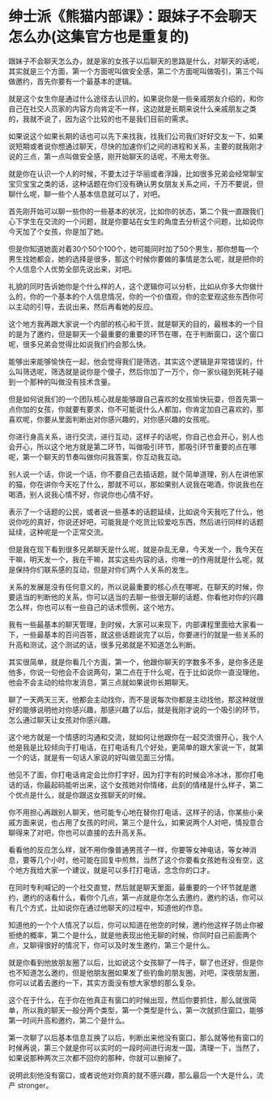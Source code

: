 # 绅士派《熊猫内部课》：跟妹子不会聊天怎么办(这集官方也是重复的)

跟妹子不会聊天怎么办，就是家的女孩子以后聊天的思路是什么，对聊天的话呢，其实就是三个方面，第一个方面呢叫做安全感，第二个方面呢叫做吸引，第三个叫做邀约，首先你要有一个最基本的逻辑。

就是这个女生你是通过什么途径去认识的，如果说你是一些亲戚朋友介绍的，和你自己在社交人员家的内容方向肯定不一样，这边就是长期来说什么亲戚朋友之类的，我就不说了，因为这个比较的也不是我们目前的需求。

如果说这个如果长期的话也可以先下来找我，找我们公司我们好好交友一下，如果说短期或者说你想通过聊天，尽快的加速你们之间的进程和关系，主要的就我刚才说的三点，第一点叫做安全感，刚开始聊天的话呢，不用太夸张。

就是你在认识一个人的时候，不要太过于华丽或者浮躁，比如很多兄弟会经常聊宝宝贝宝宝之类的话，这种话题在你们没有确认男女朋友关系之间，千万不要说，但聊什么呢，聊一些个人基本信息就可以了，对吧。

首先刚开始可以聊一些你的一些基本的状况，比如你的状态，第二个我一直跟我们心下学生在交流的一个问题，就是你要站在女生的角度去分析这个问题，比如说你今天加了个女孩，你是加了她。

但是你知道她面对着30个50个100个，她可能同时加了50个男生，那你想每一个男生找她都会，她的选择是很多，那这个时候你要做的事情是怎么呢，就是把你的个人信息个人优势全部先说出来，对吧。

礼貌的同时告诉她你是个什么样的人，这个逻辑你可以分析，比如从你多大你做什么的，你的一个基本的个人信息情况，你的一个价值观，你的恋爱观这些东西你可以主动的引导，去说出来，然后再看她的反应。

这个地方我再跟大家说一个内部的核心和干货，就是聊天的目的，最根本的一个目的是为了邀约，但是聊天一个最重要的重要的环节在哪，在于判断窗口，这个窗口呢，很多兄弟会觉得比如说我们约会那么快。

能够出来能够愉快在一起，他会觉得我们是筛选，其实这个逻辑是非常错误的，什么叫筛选呢，筛选就是说你是个傻子，然后你加了一万个，你一家伙碰到死耗子碰到一个那种的叫做没有技术含量。

但是如何说我们的一个团队核心就是能够跟自己喜欢的女孩愉快玩耍，但首先第一点你加的女孩，你就要有要求，你不可能说什么人都加，你肯定加自己喜欢的，那喜欢呢，你要从里面判断出对你感兴趣的，对你感兴趣的女孩呢。

你进行身高关系，进行交流，进行互动，这样子的话呢，你自己也会开心，别人也会开心，所以这个地方就是第二环节，叫做吸引环节，那吸引环节重要的点在哪呢，第一个聊天的节奏叫做你问我答案，你互动我互动。

别人说一个话，你说一个话，你不要自己去插话题，就个简单道理，别人在讲他家的猫，你在讲你今天吃了什么，那就不可以，那如果别人说我在喝酒，你说我也在喝酒，别人说我心情不好，你说你也心情不好。

表示了一个话题的公民，或者说一些基本的话题延续，比如说今天我吃了什么，他说你吃的真好，你说还好吧，可能我是个吃货比较爱吃东西，然后进行同样的话题延续，这种呢是一个正常交流。

但是我在现下看到很多兄弟聊天是什么呢，就是杂乱无章，今天发一个，我今天在干嘛，明天发一个，我在干嘛，其实这些内容的话，你唯一的作用就是什么呢，就是保持你们联系感的互动，但是对你们两个人关系的发生。

关系的发展是没有任何意义的，所以说最重要的核心点在哪呢，在聊天的时候，你要适当的判断他的关系，你可以适当的去聊一些很无聊的话题，你看他对你的兴趣怎么样，你也可以有一些自己的话术惯例，这个地方。

我有一些最基本的聊天管理，到时候，大家可以来现下，内部课程里面给大家看一下，一些最基本的百问百答，就这些话题说完了以后，你要进行的就是一些关系的升高和测试，这个测试的话，很多兄弟就是不知道怎么判断。

其实很简单，就是你看几个方面，第一个，他跟你聊天的字数多不多，是你多还是他多，你说一句他会不会说两句，第二点在于什么呢，在于比如说你一直没理他，他会不会主动的给你发消息，第三点就如果说你长期聊天。

聊了一天两天三天，他都会主动找你，而不是说每次你都是主动找他，那这种就很好的能够说明他对你感兴趣，那感兴趣了以后，就是我刚才说的一个吸引的环节，怎么通过聊天让女孩对你感兴趣。

这个地方就是一个情感的沟通和交流，就如何让他跟你在一起交流很开心，我个人他是我是比较倾向于打电话，在打电话有几个好处，更简单的跟大家说一下，就第一个的话，就是有一句话人家说的好叫做见面三分情。

他见不了面，你打电话肯定会比你打字好，因为打字有的时候会冷冰冰，那你打电话的话，你最起码能听出来，这个女孩她对你情绪，此刻的情绪是什么样子，第二个优点是什么，就是你跟这女孩聊天的时候。

你不用担心再跟别人聊天，他可能专心地在替你打电话，这样子的话，你某些小亲戚方面来说，也占用了女孩的时间，第三个是什么，如果说两个人对吧，情投意合聊得来了对吧，你也可以直接的去升高关系。

看看他的反应怎么样，就不用你像普通男孩子一样，你要等女神电话，等女神消息，要等几个小时，他可能在回复中煎熬，当然了这个你要看女孩她有没有空，这个地方我给大家一个建议，就是可以多打打电话，念念你的口才。

在同时专利喊记的一个社交直觉，然后就是聊天里面，最重要的一个环节就是邀约，邀约的话看什么，看你个几点，第一点就是你怎么去邀约，邀约的话，你可以有几个方式，比如说你在通过他聊天的过程中，知道他的作息。

知道他的一个个人情况了以后，你可以知道在他空的时候，邀约他这样子防止你被拒绝的概率，第二个是什么，就是他表现出他无聊的时候，你同时自己前面两个点，又聊得很好的情况下，你可以及时发生邀约，第三个是什么。

就是你看到他放朋友圈了以后，比如说这个女孩聊了一阵子，聊了也还好，但是你也不知道怎么邀约，但是他朋友圈如果发了些钓鱼的朋友圈，对吧，深夜朋友圈，你可以试着去邀约一下，其实方面没有想大家想的那么复杂。

这个在于什么，在于你在他真正有窗口的时候出现，然后你要抓住，那么就很简单，所以我的聊天一般分两个类型，第一个类型是什么，第一次就抓住窗口，能够第一时间升高和邀约，第二个是什么。

第一次聊了以后基本信息互换了以后，判断出来他没有窗口，那么就等他有窗口的时候再说，第三个就是你可以实时的一段时间进行询发一国，清理一下，当然了，如果说那种两次三次都不回你的那种，你就可以删掉了。

说明此刻他没有窗口，或者说他对你真的就不感兴趣，那么最后一个大是什么，流产 stronger。
